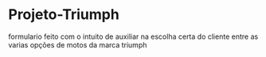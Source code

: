 # Projeto-Triumph
 formulario feito com o intuito de auxiliar na escolha certa do cliente entre as varias opções de motos da marca triumph
